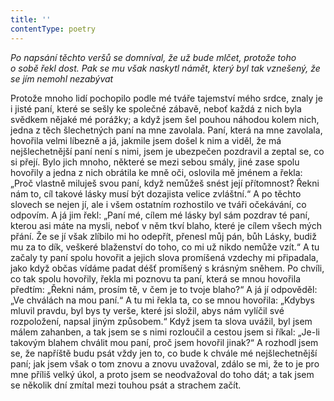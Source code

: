 ```yaml
---
title: ''
contentType: poetry
---
```


<section>

_Po napsání těchto veršů se domníval, že už bude mlčet, protože toho o sobě řekl dost. Pak se mu však naskytl námět, který byl tak vznešený, že se jím nemohl nezabývat_

</section>

<section>

Protože mnoho lidí pochopilo podle mé tváře tajemství mého srdce, znaly je i jisté paní, které se sešly ke společné zábavě, neboť každá z nich byla svědkem nějaké mé porážky; a když jsem šel pouhou náhodou kolem nich, jedna z těch šlechetných paní na mne zavolala. Paní, která na mne zavolala, hovořila velmi líbezně a já, jakmile jsem došel k nim a viděl, že má nejšlechetnější paní není s nimi, jsem je ubezpečen pozdravil a zeptal se, co si přejí. Bylo jich mnoho, některé se mezi sebou smály, jiné zase spolu hovořily a jedna z nich obrátila ke mně oči, oslovila mě jménem a řekla: „Proč vlastně miluješ svou paní, když nemůžeš snést její přítomnost? Řekni nám to, cíl takové lásky musí být dozajista velice zvláštní.“ A po těchto slovech se nejen jí, ale i všem ostatním rozhostilo ve tváři očekávání, co odpovím. A já jim řekl: „Paní mé, cílem mé lásky byl sám pozdrav té paní, kterou asi máte na mysli, neboť v něm tkví blaho, které je cílem všech mých přání. Že se jí však zlíbilo mi ho odepřít, přenesl můj pán, bůh Lásky, budiž mu za to dík, veškeré blaženství do toho, co mi už nikdo nemůže vzít.“ A tu začaly ty paní spolu hovořit a jejich slova promíšená vzdechy mi připadala, jako když občas vídáme padat déšť promíšený s krásným sněhem. Po chvíli, co tak spolu hovořily, řekla mi poznovu ta paní, která se mnou hovořila předtím: „Řekni nám, prosím tě, v čem je to tvoje blaho?“ A já jí odpověděl: „Ve chválách na mou paní.“ A tu mi řekla ta, co se mnou hovořila: „Kdybys mluvil pravdu, byl bys ty verše, které jsi složil, abys nám vylíčil své rozpoložení, napsal jiným způsobem.“ Když jsem ta slova uvážil, byl jsem málem zahanben, a tak jsem se s nimi rozloučil a cestou jsem si říkal: „Je-li takovým blahem chválit mou paní, proč jsem hovořil jinak?“ A rozhodl jsem se, že napříště budu psát vždy jen to, co bude k chvále mé nejšlechetnější paní; jak jsem však o tom znovu a znovu uvažoval, zdálo se mi, že to je pro mne příliš velký úkol, a proto jsem se neodvažoval do toho dát; a tak jsem se několik dní zmítal mezi touhou psát a strachem začít.

</section>
